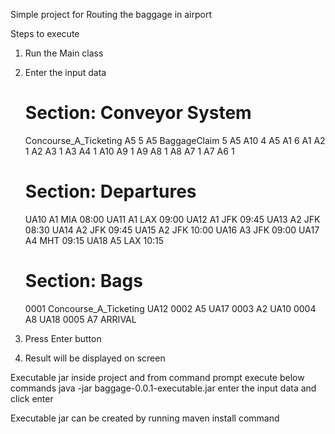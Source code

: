 Simple project for Routing the baggage in airport

Steps to execute

1) Run the Main class
2) Enter the input data

	# Section: Conveyor System
	Concourse_A_Ticketing A5 5
	A5 BaggageClaim 5
	A5 A10 4
	A5 A1 6
	A1 A2 1
	A2 A3 1
	A3 A4 1
	A10 A9 1
	A9 A8 1
	A8 A7 1
	A7 A6 1
	# Section: Departures
	UA10 A1 MIA 08:00
	UA11 A1 LAX 09:00
	UA12 A1 JFK 09:45
	UA13 A2 JFK 08:30
	UA14 A2 JFK 09:45
	UA15 A2 JFK 10:00
	UA16 A3 JFK 09:00
	UA17 A4 MHT 09:15
	UA18 A5 LAX 10:15
	# Section: Bags
	0001 Concourse_A_Ticketing UA12
	0002 A5 UA17
	0003 A2 UA10
	0004 A8 UA18
	0005 A7 ARRIVAL

3) Press Enter button 
4) Result will be displayed on screen

Executable jar inside project and from command prompt execute below commands
java -jar baggage-0.0.1-executable.jar
enter the input data and click enter 

Executable jar can be created by running maven install command

